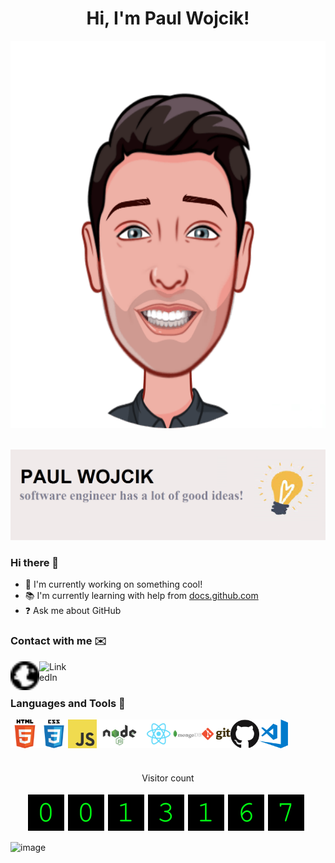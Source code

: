 <h1 align="center">Hi, I'm Paul Wojcik!</h1>
<p align="center"><img src="https://github.com/wojcikpawel/wojcikpawel/blob/master/Images/pw07.jpg" width="620px" height="620px" /></p>

<br />


<img src="https://github.com/wojcikpawel/wojcikpawel/blob/master/Images/pw04.jpg">

### Hi there 👋

-  💼 I'm currently working on something cool! 
-  📚 I'm currently learning with help from [docs.github.com](https://docs.github.com/)
-  ❓ Ask me about GitHub



### Contact with me ✉️

<img align="left" alt="codeSTACKr.com" width="46px" height="46px" src="https://raw.githubusercontent.com/iconic/open-iconic/master/svg/globe.svg" />
<a href="https://www.linkedin.com/in/pawel-wojcikk/" target="_blank"><img align="left" alt="LinkedIn" width="46px" height="46px" src="https://cdn.jsdelivr.net/npm/simple-icons@v3/icons/linkedin.svg"/> </a>

<br />
<br />

### Languages and Tools 🔧
[comment]: <> (This is a comment, it will not be included)


<img align="left" alt="HTML5" width="46px" height="46px" src="https://raw.githubusercontent.com/github/explore/80688e429a7d4ef2fca1e82350fe8e3517d3494d/topics/html/html.png" />
<img align="left" alt="CSS3" width="46px" height="46px" src="https://raw.githubusercontent.com/github/explore/80688e429a7d4ef2fca1e82350fe8e3517d3494d/topics/css/css.png" />
<img align="left" alt="JavaScript" width="46px" height="46px" src="https://raw.githubusercontent.com/github/explore/80688e429a7d4ef2fca1e82350fe8e3517d3494d/topics/javascript/javascript.png" />

<img align="left" alt="NODEJS" width="76px" height="46px" src="https://github.com/wojcikpawel/wojcikpawel/blob/master/Images/nodejs.png" />

<img align="left" alt="React" width="46px" height="46px" src="https://raw.githubusercontent.com/github/explore/80688e429a7d4ef2fca1e82350fe8e3517d3494d/topics/react/react.png" />

<img align="left" alt="MongoDB" width="46px" height="46px"  src="https://raw.githubusercontent.com/github/explore/80688e429a7d4ef2fca1e82350fe8e3517d3494d/topics/mongodb/mongodb.png" />

<img align="left" alt="Git" width="46px" height="46px" src="https://raw.githubusercontent.com/github/explore/80688e429a7d4ef2fca1e82350fe8e3517d3494d/topics/git/git.png" />
<img align="left" alt="GitHub" width="46px" height="46px" src="https://raw.githubusercontent.com/github/explore/78df643247d429f6cc873026c0622819ad797942/topics/github/github.png" />


<img align="left" alt="Visual Studio Code" width="46px" height="46px" src="https://raw.githubusercontent.com/github/explore/80688e429a7d4ef2fca1e82350fe8e3517d3494d/topics/visual-studio-code/visual-studio-code.png" />

[comment]: <> (<img align="left" alt="Sass" width="46px" height="46px" src="https://raw.githubusercontent.com/github/explore/80688e429a7d4ef2fca1e82350fe8e3517d3494d/topics/sass/sass.png" />)
[comment]: <> (<img align="left" alt="Gatsby" width="46px" height="46px" src="https://raw.githubusercontent.com/github/explore/e94815998e4e0713912fed477a1f346ec04c3da2/topics/gatsby/gatsby.png" />)

[comment]: <> (<img align="left" alt="GraphQL" width="46px" height="46px" src="https://raw.githubusercontent.com/github/explore/80688e429a7d4ef2fca1e82350fe8e3517d3494d/topics/graphql/graphql.png" />)

[comment]: <> (<img align="left" alt="Deno" width="46px" height="46px" src="https://raw.githubusercontent.com/github/explore/361e2821e2dea67711cde99c9c40ed357061cf27/topics/deno/deno.png" />)
[comment]: <> (<img align="left" alt="SQL" width="46px" height="46px" src="https://raw.githubusercontent.com/github/explore/80688e429a7d4ef2fca1e82350fe8e3517d3494d/topics/sql/sql.png" />)
[comment]: <> (<img align="left" alt="MySQL" width="46px" height="46px" src="https://raw.githubusercontent.com/github/explore/80688e429a7d4ef2fca1e82350fe8e3517d3494d/topics/mysql/mysql.png" />)
[comment]: <> (<img align="left" alt="HTML5" width="46px" height="46px" src="https://raw.githubusercontent.com/github/explore/80688e429a7d4ef2fca1e82350fe8e3517d3494d/topics/terminal/terminal.png" />)
[comment]: <> (This is a comment, it will not be included)


<p align="center"> 
  <br>
  <br>
  <br>
  <br>
  <br>
  Visitor count<br>
  <br>
  <img src="https://github.com/wojcikpawel/wojcikpawel/blob/master/Images/count.svg" />
</p>


![image](https://github.com/saadeghi/saadeghi/blob/master/dino.gif)


